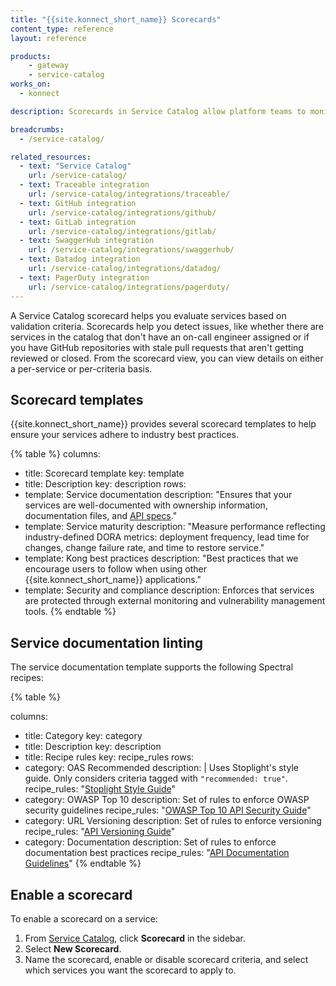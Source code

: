 ```yaml
---
title: "{{site.konnect_short_name}} Scorecards"
content_type: reference
layout: reference

products:
    - gateway
    - service-catalog
works_on:
  - konnect

description: Scorecards in Service Catalog allow platform teams to monitor services for compliance with Kong-recommended and industry-defined best practices in {{site.konnect_short_name}}.

breadcrumbs:
  - /service-catalog/

related_resources:
  - text: "Service Catalog"
    url: /service-catalog/
  - text: Traceable integration
    url: /service-catalog/integrations/traceable/
  - text: GitHub integration
    url: /service-catalog/integrations/github/
  - text: GitLab integration
    url: /service-catalog/integrations/gitlab/
  - text: SwaggerHub integration
    url: /service-catalog/integrations/swaggerhub/
  - text: Datadog integration
    url: /service-catalog/integrations/datadog/
  - text: PagerDuty integration
    url: /service-catalog/integrations/pagerduty/
---
```



A Service Catalog scorecard helps you evaluate services based on validation criteria. Scorecards help you detect issues, like whether there are services in the catalog that don't have an on-call engineer assigned or if you have GitHub repositories with stale pull requests that aren't getting reviewed or closed. From the scorecard view, you can view details on either a per-service or per-criteria basis.

## Scorecard templates

{{site.konnect_short_name}} provides several scorecard templates to help ensure your services adhere to industry best practices.

<!--vale off-->
{% table %}
columns:
  - title: Scorecard template
    key: template
  - title: Description
    key: description
rows:
  - template: Service documentation
    description: "Ensures that your services are well-documented with ownership information, documentation files, and [API specs](https://apistylebook.stoplight.io/)."
  - template: Service maturity
    description: "Measure performance reflecting industry-defined DORA metrics: deployment frequency, lead time for changes, change failure rate, and time to restore service."
  - template: Kong best practices
    description: "Best practices that we encourage users to follow when using other {{site.konnect_short_name}} applications."
  - template: Security and compliance
    description: Enforces that services are protected through external monitoring and vulnerability management tools.
{% endtable %}
<!--vale on-->


## Service documentation linting

The service documentation template supports the following Spectral recipes:

{% table %}

columns:
  - title: Category
    key: category
  - title: Description
    key: description
  - title: Recipe rules
    key: recipe_rules
rows:
  - category: OAS Recommended
    description: |
      Uses Stoplight's style guide. Only considers criteria tagged with `"recommended: true"`.
    recipe_rules: "[Stoplight Style Guide](https://apistylebook.stoplight.io/docs/stoplight-style-guide)"
  - category: OWASP Top 10
    description: Set of rules to enforce OWASP security guidelines
    recipe_rules: "[OWASP Top 10 API Security Guide](https://apistylebook.stoplight.io/docs/owasp-top-10-2023)"
  - category: URL Versioning
    description: Set of rules to enforce versioning
    recipe_rules: "[API Versioning Guide](https://apistylebook.stoplight.io/docs/versioning)"
  - category: Documentation
    description: Set of rules to enforce documentation best practices
    recipe_rules: "[API Documentation Guidelines](https://apistylebook.stoplight.io/docs/documentation)"
{% endtable %}
<!--vale on-->


## Enable a scorecard

To enable a scorecard on a service:
     
1. From [Service Catalog](https://cloud.konghq.com/us/service-catalog/), click **Scorecard** in the sidebar.
2. Select **New Scorecard**.
3. Name the scorecard, enable or disable scorecard criteria, and select which services you want the scorecard to apply to.
